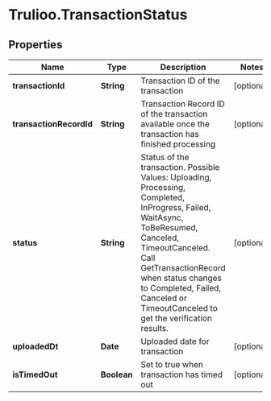 # Trulioo.TransactionStatus

## Properties

Name | Type | Description | Notes
------------ | ------------- | ------------- | -------------
**transactionId** | **String** | Transaction ID of the transaction | [optional] 
**transactionRecordId** | **String** | Transaction Record ID of the transaction available once the transaction has finished processing | [optional] 
**status** | **String** | Status of the transaction. Possible Values: Uploading, Processing, Completed, InProgress, Failed, WaitAsync, ToBeResumed, Canceled, TimeoutCanceled. Call GetTransactionRecord when status changes to Completed, Failed, Canceled or TimeoutCanceled to get the verification results. | [optional] 
**uploadedDt** | **Date** | Uploaded date for transaction | [optional] 
**isTimedOut** | **Boolean** | Set to true when transaction has timed out | [optional] 


